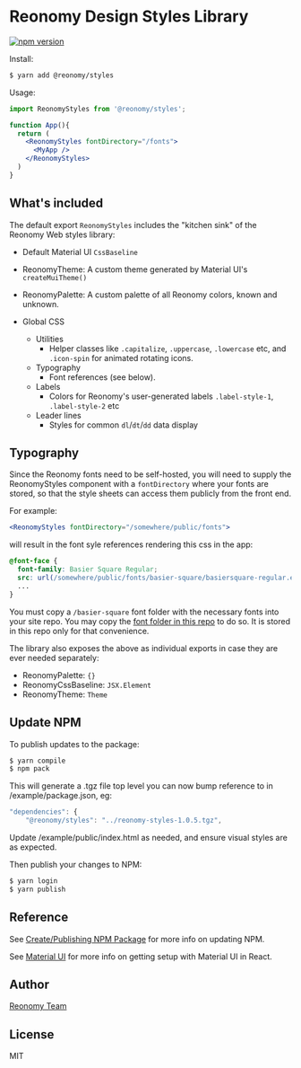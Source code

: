 # Reonomy Design Styles Library

[![npm version](https://img.shields.io/npm/v/@reonomy/styles.svg?style=flat-square)](https://www.npmjs.com/package/@reonomy/styles)

Install:

```bash
$ yarn add @reonomy/styles
```

Usage:

```jsx
import ReonomyStyles from '@reonomy/styles';

function App(){
  return (
    <ReonomyStyles fontDirectory="/fonts">
      <MyApp />
    </ReonomyStyles>
  )
}
```

## What's included
The default export `ReonomyStyles` includes the "kitchen sink" of the Reonomy Web styles library:

- Default Material UI `CssBaseline`

- ReonomyTheme: A custom theme generated by Material UI's `createMuiTheme()`

- ReonomyPalette: A custom palette of all Reonomy colors, known and unknown.

- Global CSS
  - Utilities
    - Helper classes like `.capitalize`, `.uppercase`, `.lowercase` etc, and `.icon-spin` for animated rotating icons.
  - Typography
    - Font references (see below).
  - Labels
    - Colors for Reonomy's user-generated labels `.label-style-1`, `.label-style-2` etc
  - Leader lines
    - Styles for common `dl`/`dt`/`dd` data display

## Typography
Since the Reonomy fonts need to be self-hosted, you will need to supply the ReonomyStyles component with a `fontDirectory` where your fonts are stored, so that the style sheets can access them publicly from the front end.

For example:
```jsx
<ReonomyStyles fontDirectory="/somewhere/public/fonts">
```
will result in the font syle references rendering this css in the app:

```css
@font-face {
  font-family: Basier Square Regular;
  src: url(/somewhere/public/fonts/basier-square/basiersquare-regular.eot)
  ...
}
```

You must copy a `/basier-square` font folder with the necessary fonts into your site repo. You may copy the [font folder in this repo](https://github.com/reonomy/styles/tree/master/src/fonts/basier-square) to do so. It is stored in this repo only for that convenience.

The library also exposes the above as individual exports in case they are ever needed separately:

- ReonomyPalette: `{}`
- ReonomyCssBaseline: `JSX.Element`
- ReonomyTheme: `Theme`

## Update NPM
To publish updates to the package:
```bash
$ yarn compile
$ npm pack
```
This will generate a .tgz file top level you can now bump reference to in /example/package.json, eg:
```js
"dependencies": {
    "@reonomy/styles": "../reonomy-styles-1.0.5.tgz",
```
Update /example/public/index.html as needed, and ensure visual styles are as expected.

Then publish your changes to NPM:
```bash
$ yarn login
$ yarn publish
```

## Reference
See [Create/Publishing NPM Package](https://www.npmjs.com/package/@bcms-demo/new-project) for more info on updating NPM.

See [Material UI](https://material-ui.com/getting-started/usage/) for more info on getting setup with Material UI in React.

## Author
[Reonomy Team](https://github.com/reonomy)

## License
MIT